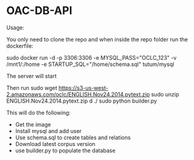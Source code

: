 OAC-DB-API
==========

Usage:

You only need to clone the repo and when inside the repo folder run the dockerfile:

sudo docker run -d -p 3306:3306 -e MYSQL_PASS="OCLC_123"  -v /mnt1/:/home -e STARTUP_SQL="/home/schema.sql" tutum/mysql

The server will start

Then run
sudo wget https://s3-us-west-2.amazonaws.com/oclc/ENGLISH.Nov24.2014.pytext.zip
sudo unzip ENGLISH.Nov24.2014.pytext.zip d ./
sudo python builder.py

This will do the following:
- Get the image
- Install mysql and add user
- Use schema.sql to create tables and relations
- Download latest corpus version
- use builder.py to populate the database

